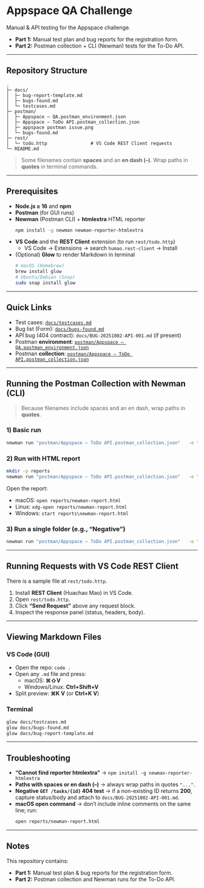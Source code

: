 # Appspace QA Challenge

Manual & API testing for the Appspace challenge.

- **Part 1:** Manual test plan and bug reports for the registration form.
- **Part 2:** Postman collection + CLI (Newman) tests for the To-Do API.

---

## Repository Structure

```
.
├─ docs/
│  ├─ bug-report-template.md
│  ├─ bugs-found.md
│  └─ testcases.md
├─ postman/
│  ├─ Appspace – QA.postman_environment.json
│  ├─ Appspace – ToDo API.postman_collection.json
│  ├─ appspace postman issue.png
│  └─ bugs-found.md            
├─ rest/
│  └─ todo.http                # VS Code REST Client requests
└─ README.md
```

> Some filenames contain **spaces** and an **en dash (–)**. Wrap paths in **quotes** in terminal commands.

---

## Prerequisites

- **Node.js ≥ 16** and **npm**
- **Postman** (for GUI runs)
- **Newman** (Postman CLI) + **htmlextra** HTML reporter
  ```bash
  npm install -g newman newman-reporter-htmlextra
  ```
- **VS Code** and the **REST Client** extension (to run `rest/todo.http`)
  - VS Code → Extensions → search `humao.rest-client` → Install
- (Optional) **Glow** to render Markdown in terminal
  ```bash
  # macOS (Homebrew)
  brew install glow
  # Ubuntu/Debian (Snap)
  sudo snap install glow
  ```

---

## Quick Links

- Test cases: [`docs/testcases.md`](docs/testcases.md)  
- Bug list (Form): [`docs/bugs-found.md`](docs/bugs-found.md)  
- API bug (404 contract): `docs/BUG-20251002-API-001.md` (if present)  
- Postman **environment**: [`postman/Appspace – QA.postman_environment.json`](postman/Appspace%20–%20QA.postman_environment.json)  
- Postman **collection**: [`postman/Appspace – ToDo API.postman_collection.json`](postman/Appspace%20–%20ToDo%20API.postman_collection.json)

---

## Running the Postman Collection with Newman (CLI)

> Because filenames include spaces and an en dash, wrap paths in **quotes**.

### 1) Basic run
```bash
newman run "postman/Appspace – ToDo API.postman_collection.json"   -e "postman/Appspace – QA.postman_environment.json"
```

### 2) Run with HTML report
```bash
mkdir -p reports
newman run "postman/Appspace – ToDo API.postman_collection.json"   -e "postman/Appspace – QA.postman_environment.json"   --reporters cli,htmlextra   --reporter-htmlextra-export "reports/newman-report.html"
```

Open the report:
- macOS: `open reports/newman-report.html`  
- Linux: `xdg-open reports/newman-report.html`  
- Windows: `start reports\newman-report.html`

### 3) Run a single folder (e.g., “Negative”)
```bash
newman run "postman/Appspace – ToDo API.postman_collection.json"   -e "postman/Appspace – QA.postman_environment.json"   --folder Negative
```

---

## Running Requests with VS Code REST Client

There is a sample file at `rest/todo.http`.

1. Install **REST Client** (Huachao Mao) in VS Code.  
2. Open `rest/todo.http`.  
3. Click **“Send Request”** above any request block.  
4. Inspect the response panel (status, headers, body).

---

## Viewing Markdown Files

### VS Code (GUI)
- Open the repo: `code .`  
- Open any `.md` file and press:
  - macOS: **⌘⇧V**
  - Windows/Linux: **Ctrl+Shift+V**
- Split preview: **⌘K V** (or **Ctrl+K V**)

### Terminal
```bash
glow docs/testcases.md
glow docs/bugs-found.md
glow docs/bug-report-template.md
```

---

## Troubleshooting

- **“Cannot find reporter htmlextra”** → `npm install -g newman-reporter-htmlextra`
- **Paths with spaces or en dash (–)** → always wrap paths in quotes `"..."`.
- **Negative `GET /tasks/{id}` 404 test** → if a non-existing ID returns **200**, capture status/body and attach to `docs/BUG-20251002-API-001.md`.
- **macOS open command** → don’t include inline comments on the same line; run:
  ```bash
  open reports/newman-report.html
  ```

---

## Notes

This repository contains:
- **Part 1:** Manual test plan & bug reports for the registration form.
- **Part 2:** Postman collection and Newman runs for the To-Do API.
